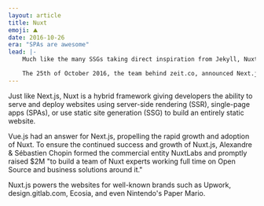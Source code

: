 ```yaml
---
layout: article
title: Nuxt
emoji: ⛰️
date: 2016-10-26
era: "SPAs are awesome"
lead: |-
    Much like the many SSGs taking direct inspiration from Jekyll, Nuxt.js started as a Vue.js alternative to Next.js:

    The 25th of October 2016, the team behind zeit.co, announced Next.js, a framework for server-rendered React applications. A few hours after the announcement, the idea of creating server-rendered Vue.js applications the same way as Next.js was obvious: Nuxt.js was born.
---
```


Just like Next.js, Nuxt is a hybrid framework giving developers the ability to serve and deploy websites using server-side rendering (SSR), single-page apps (SPAs), or use static site generation (SSG) to build an entirely static website.

Vue.js had an answer for Next.js, propelling the rapid growth and adoption of Nuxt. To ensure the continued success and growth of Nuxt.js, Alexandre & Sébastien Chopin formed the commercial entity NuxtLabs and promptly raised $2M "to build a team of Nuxt experts working full time on Open Source and business solutions around it."

Nuxt.js powers the websites for well-known brands such as Upwork, design.gitlab.com, Ecosia, and even Nintendo's Paper Mario.
